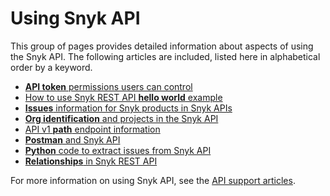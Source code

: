 # Using Snyk API

This group of pages provides detailed information about aspects of using the Snyk API. The following articles are included, listed here in alphabetical order by a keyword.

* [**API token** permissions users can control](api-token-permissions-users-can-control.md)
* [How to use Snyk REST API **hello world** example](how-to-use-snyk-rest-api-hello-world-example.md)
* [**Issues** information for Snyk products in Snyk APIs](issues-information-for-snyk-products-in-snyk-apis.md)
* [**Org identification** and projects in the Snyk API](org-identification-and-projects-in-snyk-apis.md)
* [API v1 **path** endpoint information](api-v1-path-endpoint-information.md)
* [**Postman** and Snyk API](postman-and-snyk-api.md)
* [**Python** code to extract issues from Snyk API](python-code-to-extract-issues-from-snyk-api.md)
* [**Relationships** in Snyk REST API](relationships-in-snyk-rest-api.md)

For more information on using Snyk API, see the [API support articles](https://support.snyk.io/hc/en-us/sections/360001344097-API).
